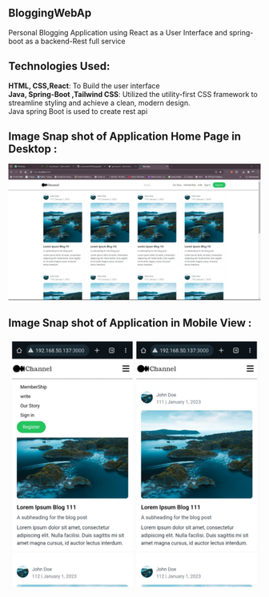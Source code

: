 BloggingWebAp
------
Personal Blogging Application  using React as a User Interface and spring-boot as a backend-Rest full service

**Technologies Used:**
-------
__HTML, CSS,React__: To Build the user interface  
__Java, Spring-Boot ,Tailwind CSS__: Utilized the utility-first CSS framework to streamline styling and achieve a clean, modern design.  
Java spring Boot is used to create rest api

Image Snap shot of Application Home Page in Desktop :
------
![app_snap_shot](https://github.com/arunkumard1018/BloggingFullstackWebApp/blob/main/images/img-3-desktop-screen.jpg?raw=true)

Image Snap shot of Application  in Mobile View :
------
![app_snap_shot](https://github.com/arunkumard1018/BloggingFullstackWebApp/blob/main/images/MobileScreen-img.jpeg?raw=true)
